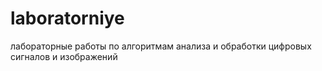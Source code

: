 # laboratorniye
лабораторные работы по алгоритмам анализа и обработки цифровых сигналов и изображений
